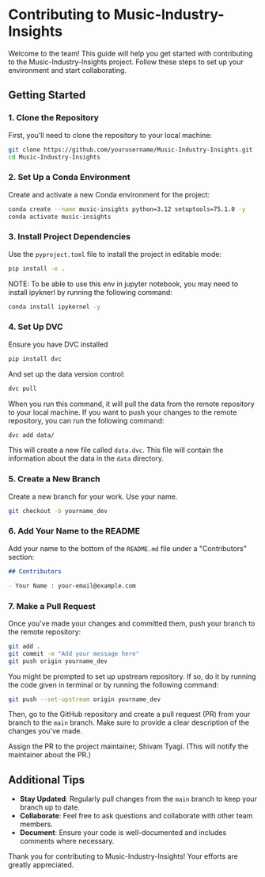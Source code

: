 # Contributing to Music-Industry-Insights

Welcome to the team! This guide will help you get started with contributing to the Music-Industry-Insights project. Follow these steps to set up your environment and start collaborating.

## Getting Started

### 1. Clone the Repository

First, you'll need to clone the repository to your local machine:

```bash
git clone https://github.com/yourusername/Music-Industry-Insights.git
cd Music-Industry-Insights
```

### 2. Set Up a Conda Environment

Create and activate a new Conda environment for the project:

```bash
conda create --name music-insights python=3.12 setuptools=75.1.0 -y
conda activate music-insights
```

### 3. Install Project Dependencies

Use the `pyproject.toml` file to install the project in editable mode:

```bash
pip install -e .
```

NOTE: To be able to use this env in jupyter notebook, you may need to install ipyknerl by running the following command:

```bash
conda install ipykernel -y
```

### 4. Set Up DVC

Ensure you have DVC installed
```bash
pip install dvc
```

And set up the data version control:

```bash
dvc pull
```
When you run this command, it will pull the data from the remote repository to your local machine.
If you want to push your changes to the remote repository, you can run the following command:

```bash
dvc add data/
```
This will create a new file called `data.dvc`. This file will contain the information about the data in the `data` directory.

### 5. Create a New Branch

Create a new branch for your work. Use your name.

```bash
git checkout -b yourname_dev
```

### 6. Add Your Name to the README

Add your name to the bottom of the `README.md` file under a "Contributors" section:

```markdown
## Contributors

- Your Name : your-email@example.com
```

### 7. Make a Pull Request

Once you've made your changes and committed them, push your branch to the remote repository:

```bash
git add .
git commit -m "Add your message here"
git push origin yourname_dev
```

You might be prompted to set up upstream repository. If so, do it by running the code given in terminal or by running the following command:

```bash
git push --set-upstream origin yourname_dev
```

Then, go to the GitHub repository and create a pull request (PR) from your branch to the `main` branch. Make sure to provide a clear description of the changes you've made.

Assign the PR to the project maintainer, Shivam Tyagi. (This will notify the maintainer about the PR.)

## Additional Tips

- **Stay Updated**: Regularly pull changes from the `main` branch to keep your branch up to date.
- **Collaborate**: Feel free to ask questions and collaborate with other team members.
- **Document**: Ensure your code is well-documented and includes comments where necessary.

Thank you for contributing to Music-Industry-Insights! Your efforts are greatly appreciated.
